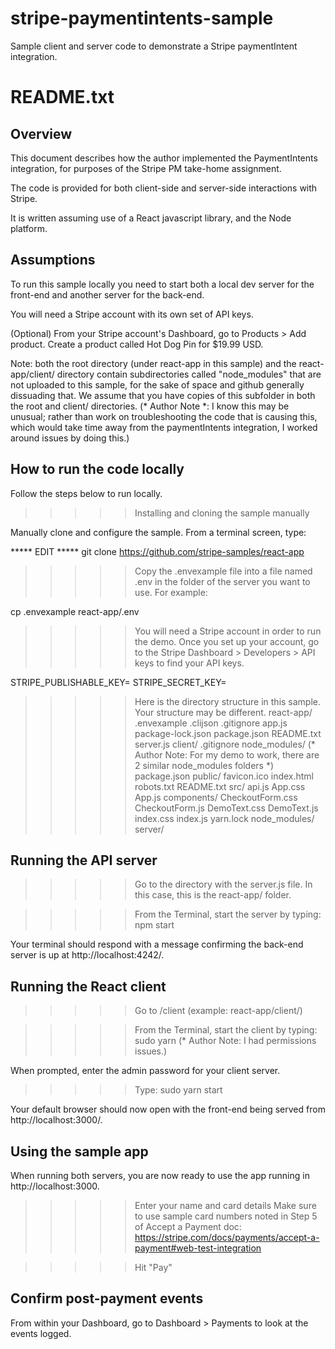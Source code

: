 # stripe-paymentintents-sample
Sample client and server code to demonstrate a Stripe paymentIntent integration.

README.txt
============
Overview
---------
This document describes how the author implemented the PaymentIntents integration, for purposes of the Stripe PM take-home assignment.

The code is provided for both client-side and server-side interactions with Stripe.

It is written assuming use of a React javascript library, and the Node platform.

Assumptions
------------
To run this sample locally you need to start both a local dev server for the front-end and another server for the back-end.

You will need a Stripe account with its own set of API keys.

(Optional) From your Stripe account's Dashboard, go to Products > Add product. Create a product called Hot Dog Pin for $19.99 USD. 

Note: both the root directory (under react-app in this sample) and the react-app/client/ directory contain subdirectories called "node_modules" that are not uploaded to this sample, for the sake of space and github generally dissuading that. We assume that you have copies of this subfolder in both the root and client/ directories. (* Author Note *: I know this may be unusual; rather than work on troubleshooting the code that is causing this, which would take time away from the paymentIntents integration, I worked around issues by doing this.)


How to run the code locally
--------------------------

Follow the steps below to run locally.

>>>>> Installing and cloning the sample manually

Manually clone and configure the sample. From a terminal screen, type:

***** EDIT ***** git clone https://github.com/stripe-samples/react-app

>>>>> Copy the .envexample file into a file named .env in the folder of the server you want to use. For example:

cp .envexample react-app/.env

>>>>> You will need a Stripe account in order to run the demo. Once you set up your account, go to the Stripe Dashboard > Developers > API keys to find your API keys.

STRIPE_PUBLISHABLE_KEY=<replace-with-your-publishable-key>
STRIPE_SECRET_KEY=<replace-with-your-secret-key>

>>>>> Here is the directory structure in this sample. Your structure may be different.
react-app/
  .envexample
  .clijson
  .gitignore
  app.js
  package-lock.json
  package.json
  README.txt
  server.js
  client/
  	.gitignore
  	node_modules/ (* Author Note: For my demo to work, there are 2 similar node_modules folders *)
  	package.json
  	public/
  		favicon.ico
  		index.html
  		robots.txt
  	README.txt
  	src/
  		api.js
  		App.css
  		App.js
  		components/
  			CheckoutForm.css
  			CheckoutForm.js
  			DemoText.css
  			DemoText.js
  		index.css
  		index.js
  	yarn.lock
  node_modules/
  server/


Running the API server
----------------------
>>>>> Go to the directory with the server.js file. In this case, this is the react-app/ folder.

>>>>> From the Terminal, start the server by typing:
npm start

Your terminal should respond with a message confirming the back-end server is up at http://localhost:4242/.


Running the React client
-------------------------
>>>>> Go to /client (example: react-app/client/)

>>>>> From the Terminal, start the client by typing:
sudo yarn (* Author Note: I had permissions issues.)

When prompted, enter the admin password for your client server.

>>>>> Type:
sudo yarn start 

Your default browser should now open with the front-end being served from http://localhost:3000/.


Using the sample app
---------------------
When running both servers, you are now ready to use the app running in http://localhost:3000.

>>>>> Enter your name and card details
Make sure to use sample card numbers noted in Step 5 of Accept a Payment doc: https://stripe.com/docs/payments/accept-a-payment#web-test-integration

>>>>> Hit "Pay"

Confirm post-payment events
---------------------------
From within your Dashboard, go to Dashboard > Payments to look at the events logged.
